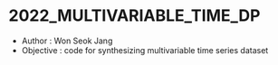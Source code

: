 # 2022_MULTIVARIABLE_TIME_DP
- Author : Won Seok Jang
- Objective : code for synthesizing multivariable time series dataset
